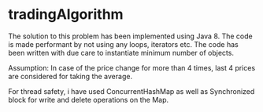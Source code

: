 # tradingAlgorithm

The solution to this problem has been implemented using Java 8. The code is made performant by not using any loops, iterators etc. The code has been written with due care to instantiate minimum number of objects.

Assumption:
In case of the price change for more than 4 times, last 4 prices are considered for taking the average.

For thread safety, i have used ConcurrentHashMap as well as Synchronized block for write and delete operations on the Map.

